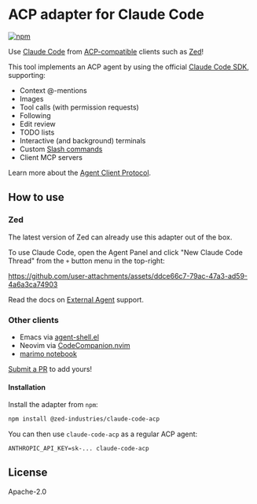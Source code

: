 # ACP adapter for Claude Code

[![npm](https://img.shields.io/npm/v/%40zed-industries%2Fclaude-code-acp)](https://www.npmjs.com/package/@zed-industries/claude-code-acp)

Use [Claude Code](https://www.anthropic.com/claude-code) from [ACP-compatible](https://agentclientprotocol.com) clients such as [Zed](https://zed.dev)!

This tool implements an ACP agent by using the official [Claude Code SDK](https://docs.anthropic.com/en/docs/claude-code/sdk/sdk-overview), supporting:

- Context @-mentions
- Images
- Tool calls (with permission requests)
- Following
- Edit review
- TODO lists
- Interactive (and background) terminals
- Custom [Slash commands](https://docs.anthropic.com/en/docs/claude-code/slash-commands)
- Client MCP servers

Learn more about the [Agent Client Protocol](https://agentclientprotocol.com/).

## How to use

### Zed

The latest version of Zed can already use this adapter out of the box.

To use Claude Code, open the Agent Panel and click "New Claude Code Thread" from the `+` button menu in the top-right:

https://github.com/user-attachments/assets/ddce66c7-79ac-47a3-ad59-4a6a3ca74903

Read the docs on [External Agent](https://zed.dev/docs/ai/external-agents) support.

### Other clients

<!-- sorted alphabetically: -->
- Emacs via [agent-shell.el](https://github.com/xenodium/agent-shell)
- Neovim via [CodeCompanion.nvim](https://codecompanion.olimorris.dev/configuration/adapters#setup-claude-code-via-acp)
- [marimo notebook](https://github.com/marimo-team/marimo)

[Submit a PR](https://github.com/zed-industries/claude-code-acp/pulls) to add yours!

#### Installation

Install the adapter from `npm`:

```bash
npm install @zed-industries/claude-code-acp
```

You can then use `claude-code-acp` as a regular ACP agent:

```
ANTHROPIC_API_KEY=sk-... claude-code-acp
```

## License

Apache-2.0
